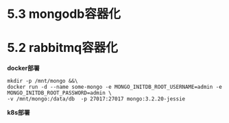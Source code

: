 # 5.3 mongodb容器化
# 5.2 rabbitmq容器化
**docker部署**
```shell
mkdir -p /mnt/mongo &&\
docker run -d --name some-mongo -e MONGO_INITDB_ROOT_USERNAME=admin -e MONGO_INITDB_ROOT_PASSWORD=admin \
-v /mnt/mongo:/data/db  -p 27017:27017 mongo:3.2.20-jessie
```
**k8s部署**
```yaml

```


